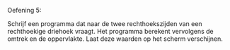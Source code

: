 Oefening 5: 

Schrijf een programma dat naar de twee rechthoekszijden van een rechthoekige driehoek vraagt. Het programma berekent vervolgens de omtrek en de oppervlakte. Laat deze waarden op het scherm verschijnen. 
